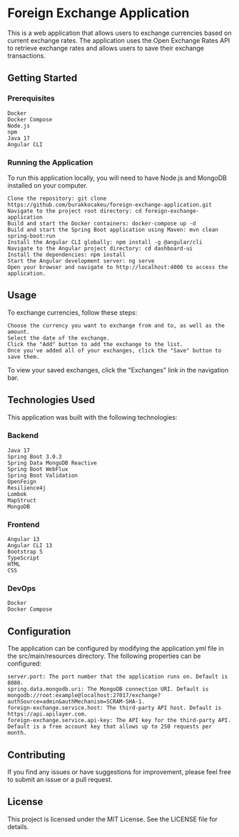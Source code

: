 # Foreign Exchange Application

This is a web application that allows users to exchange currencies based on current exchange rates. The application uses the Open Exchange Rates API to retrieve exchange rates and allows users to save their exchange transactions.
## Getting Started

### Prerequisites

    Docker
    Docker Compose
    Node.js
    npm
    Java 17
    Angular CLI

### Running the Application

To run this application locally, you will need to have Node.js and MongoDB installed on your computer.

    Clone the repository: git clone https://github.com/burakkocakeu/foreign-exchange-application.git
    Navigate to the project root directory: cd foreign-exchange-application
    Build and start the Docker containers: docker-compose up -d
    Build and start the Spring Boot application using Maven: mvn clean spring-boot:run
    Install the Angular CLI globally: npm install -g @angular/cli
    Navigate to the Angular project directory: cd dashboard-ui
    Install the dependencies: npm install
    Start the Angular development server: ng serve
    Open your browser and navigate to http://localhost:4000 to access the application.

## Usage

To exchange currencies, follow these steps:

    Choose the currency you want to exchange from and to, as well as the amount.
    Select the date of the exchange.
    Click the "Add" button to add the exchange to the list.
    Once you've added all of your exchanges, click the "Save" button to save them.

To view your saved exchanges, click the "Exchanges" link in the navigation bar.
## Technologies Used

This application was built with the following technologies:

### Backend

    Java 17
    Spring Boot 3.0.3
    Spring Data MongoDB Reactive
    Spring Boot WebFlux
    Spring Boot Validation
    OpenFeign
    Resilience4j
    Lombok
    MapStruct
    MongoDB

### Frontend

    Angular 13
    Angular CLI 13
    Bootstrap 5
    TypeScript
    HTML
    CSS

### DevOps

    Docker
    Docker Compose

## Configuration

The application can be configured by modifying the application.yml file in the src/main/resources directory. The following properties can be configured:

    server.port: The port number that the application runs on. Default is 8080.
    spring.data.mongodb.uri: The MongoDB connection URI. Default is mongodb://root:example@localhost:27017/exchange?authSource=admin&authMechanism=SCRAM-SHA-1.
    foreign-exchange.service.host: The third-party API host. Default is https://api.apilayer.com.
    foreign-exchange.service.api-key: The API key for the third-party API. Default is a free account key that allows up to 250 requests per month.

## Contributing

If you find any issues or have suggestions for improvement, please feel free to submit an issue or a pull request.
## License

This project is licensed under the MIT License. See the LICENSE file for details.